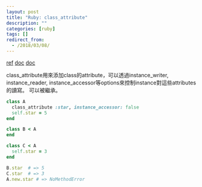 ```yaml
---
layout: post
title: "Ruby: class_attribute"
description: ""
categories: [ruby]
tags: []
redirect_from:
  - /2018/03/08/
---
```


[ref](http://tbpgr.hatenablog.com/entry/20140128/1390914894)
[doc](https://apidock.com/rails/Class/class_attribute)
[doc](http://railsdoc.eiel.info/active_support/core_ext/class/)

class_attribute用來添加class的attribute，可以透過instance_writer, instance_reader, instance_accessor等options來控制instance對這些attributes的讀寫。
可以被繼承。

~~~ ruby
class A
  class_attribute :star, instance_accessor: false
  self.star = 5
end

class B < A
end

class C < A
  self.star = 3
end

B.star  # => 5
C.star  # => 3
A.new.star # => NoMethodError
~~~
